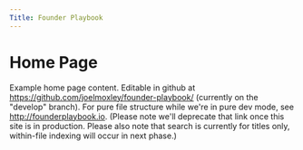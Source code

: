 ```yaml
---
Title: Founder Playbook
---
```


# Home Page

Example home page content.  Editable in github at https://github.com/joelmoxley/founder-playbook/ (currently on the "develop" branch).  For pure file structure while we're in pure dev mode, see http://founderplaybook.io.  (Please note we'll deprecate that link once this site is in production.  Please also note that search is currently for titles only, within-file indexing will occur in next phase.) 
